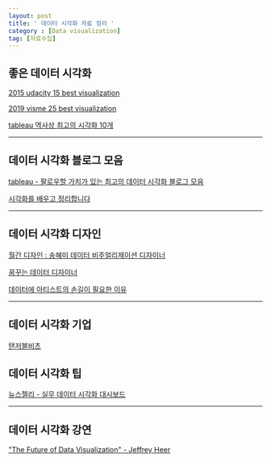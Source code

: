 ```yaml
---
layout: post
title: ' 데이터 시각화 자료 정리 '
category : [Data visualization]
tag: [자료수집]
---
```


## 좋은 데이터 시각화 

[2015 udacity 15 best visualization](https://blog.udacity.com/2015/01/15-data-visualizations-will-blow-mind.html)   

[2019 visme 25 best visualization](https://visme.co/blog/best-data-visualizations/)   

[tableau 역사상 최고의 시각화 10개](https://www.tableau.com/ko-kr/learn/articles/best-beautiful-data-visualization-examples)   

- - - 

## 데이터 시각화 블로그 모음

[tableau - 팔로우할 가치가 있는 최고의 데이터 시각화 블로그 모음](https://www.tableau.com/ko-kr/learn/articles/best-data-visualization-blogs)   

[시각화를 배우고 정리합니다](https://visualize.tistory.com/)
- - - 

## 데이터 시각화 디자인 

[월간 디자인 : 송혜미 데이터 비주얼리제이션 디자이너](http://mdesign.designhouse.co.kr/article/article_view/103/79183)   

[꿈꾸는 데이터 디자이너](http://datadesigner.org/wordpress/category/portfolio)

[데이터에 아티스트의 손길이 필요한 이유](http://www.itworld.co.kr/print/88910)   

- - - 

## 데이터 시각화 기업  

[탠저블비츠](https://www.tangiblevitz.com/)

## 데이터 시각화 팁 

[뉴스젤리 - 실무 데이터 시각화 대시보드](https://newsjel.ly/archives/newsjelly-report/visualization-report/9145)  

- - - 

## 데이터 시각화 강연

["The Future of Data Visualization" - Jeffrey Heer](https://www.youtube.com/watch?v=vc1bq0qIKoA)


